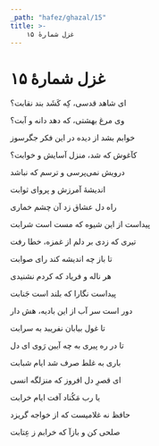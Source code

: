 ```yaml
---
_path: "hafez/ghazal/15"
title: >-
    غزل شمارهٔ ۱۵
---
```

# غزل شمارهٔ ۱۵

<div class="b" id="bn1"><div class="m1"><p>ای شاهد قدسی، کِه کَشَد بند نقابت؟</p></div>
<div class="m2"><p>وی مرغ بهشتی، که دهد دانه و آبت؟</p></div></div>
<div class="b" id="bn2"><div class="m1"><p>خوابم بشد از دیده در این فکر جگرسوز</p></div>
<div class="m2"><p>کآغوش که شد، منزل آسایش و خوابت؟</p></div></div>
<div class="b" id="bn3"><div class="m1"><p>درویش نمی‌پرسی و ترسم که نباشد</p></div>
<div class="m2"><p>اندیشهٔ آمرزش و پروای ثوابت</p></div></div>
<div class="b" id="bn4"><div class="m1"><p>راه دل عشاق زد آن چشم خماری</p></div>
<div class="m2"><p>پیداست از این شیوه که مست است شرابت</p></div></div>
<div class="b" id="bn5"><div class="m1"><p>تیری که زدی بر دلم از غمزه، خطا رفت</p></div>
<div class="m2"><p>تا باز چه اندیشه کند رای صوابت</p></div></div>
<div class="b" id="bn6"><div class="m1"><p>هر ناله و فریاد که کردم نشنیدی</p></div>
<div class="m2"><p>پیداست نگارا که بلند است جَنابت</p></div></div>
<div class="b" id="bn7"><div class="m1"><p>دور است سر آب از این بادیه، هش دار</p></div>
<div class="m2"><p>تا غول بیابان نفریبد به سرابت</p></div></div>
<div class="b" id="bn8"><div class="m1"><p>تا در ره پیری به چه آیین رَوی ای دل</p></div>
<div class="m2"><p>باری به غلط صرف شد ایام شبابت</p></div></div>
<div class="b" id="bn9"><div class="m1"><p>ای قصرِ دل افروز که منزلگه انسی</p></div>
<div class="m2"><p>یا رب مَکُناد آفت ایام خرابت</p></div></div>
<div class="b" id="bn10"><div class="m1"><p>حافظ نه غلامیست که از خواجه گریزد</p></div>
<div class="m2"><p>صلحی کن و بازآ که خرابم ز عِتابت</p></div></div>

